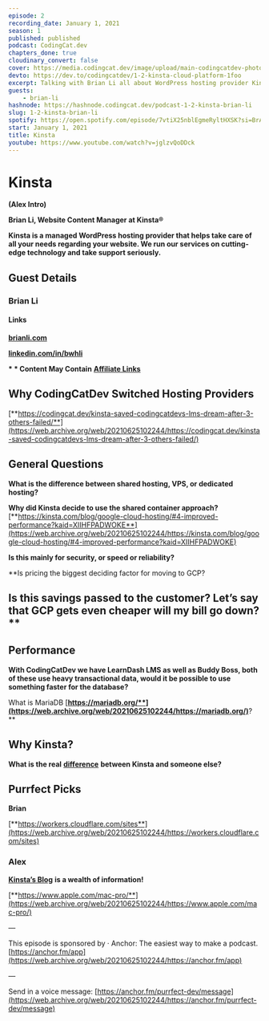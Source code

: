 ```yaml
---
episode: 2
recording_date: January 1, 2021
season: 1
published: published
podcast: CodingCat.dev
chapters_done: true
cloudinary_convert: false
cover: https://media.codingcat.dev/image/upload/main-codingcatdev-photo/omzc5ridsuuxgxgtvt7o.png
devto: https://dev.to/codingcatdev/1-2-kinsta-cloud-platform-1foo
excerpt: Talking with Brian Li all about WordPress hosting provider Kinsta and why they chose to utilize Google Cloud Platform.
guests: 
    - brian-li
hashnode: https://hashnode.codingcat.dev/podcast-1-2-kinsta-brian-li
slug: 1-2-kinsta-brian-li
spotify: https://open.spotify.com/episode/7vtiX25nblEgmeRyltHXSK?si=BrA12SlmTBOOLQ4j7JCyaA
start: January 1, 2021
title: Kinsta
youtube: https://www.youtube.com/watch?v=jglzvQoDDck
---
```


# **Kinsta**

**(Alex Intro)**

**Brian Li, Website Content Manager at Kinsta®**

**Kinsta is a managed WordPress hosting provider that helps take care of all your needs regarding your website. We run our services on cutting-edge technology and take support seriously.**

## **Guest Details**

### **Brian Li**

#### **Links**

[**brianli.com**](https://web.archive.org/web/20210625102244/https://brianli.com/)

[**linkedin.com/in/bwhli**](https://web.archive.org/web/20210625102244/https://www.linkedin.com/in/bwhli?lipi=urn%3Ali%3Apage%3Ad_flagship3_profile_view_base_contact_details%3Bh3%2B8O1TgT7uw1Sdd6Q3HTA%3D%3D)

**\* \* Content May Contain** [**Affiliate Links**](https://web.archive.org/web/20210625102244/https://codingcat.dev/ftc-disclosure/)

## **Why CodingCatDev Switched Hosting Providers**

[**https://codingcat.dev/kinsta-saved-codingcatdevs-lms-dream-after-3-others-failed/**](https://web.archive.org/web/20210625102244/https://codingcat.dev/kinsta-saved-codingcatdevs-lms-dream-after-3-others-failed/)

## **General Questions**

**What is the difference between shared hosting, VPS, or dedicated hosting?**

**Why did Kinsta decide to use the shared container approach?** [**https://kinsta.com/blog/google-cloud-hosting/#4-improved-performance?kaid=XIIHFPADWOKE**](https://web.archive.org/web/20210625102244/https://kinsta.com/blog/google-cloud-hosting/#4-improved-performance?kaid=XIIHFPADWOKE)

**Is this mainly for security, or speed or reliability?**

\*\*Is pricing the biggest deciding factor for moving to GCP?

## Is this savings passed to the customer? Let’s say that GCP gets even cheaper will my bill go down?\*\*

## **Performance**

**With CodingCatDev we have LearnDash LMS as well as Buddy Boss, both of these use heavy transactional data, would it be possible to use something faster for the database?**

What is MariaDB [**https://mariadb.org/**](https://web.archive.org/web/20210625102244/https://mariadb.org/)**?**

## **Why Kinsta?**

**What is the real** [**difference**](https://web.archive.org/web/20210625102244/https://kinsta.com/why-us/?kaid=XIIHFPADWOKE) **between Kinsta and someone else?**

## **Purrfect Picks**

**Brian**

[**https://workers.cloudflare.com/sites**](https://web.archive.org/web/20210625102244/https://workers.cloudflare.com/sites)

### **Alex**

[**Kinsta’s Blog**](https://web.archive.org/web/20210625102244/https://kinsta.com/blog/?kaid=XIIHFPADWOKE) **is a wealth of information!**

[**https://www.apple.com/mac-pro/**](https://web.archive.org/web/20210625102244/https://www.apple.com/mac-pro/)

—

This episode is sponsored by
· Anchor: The easiest way to make a podcast. [https://anchor.fm/app](https://web.archive.org/web/20210625102244/https://anchor.fm/app)

—

Send in a voice message: [https://anchor.fm/purrfect-dev/message](https://web.archive.org/web/20210625102244/https://anchor.fm/purrfect-dev/message)
